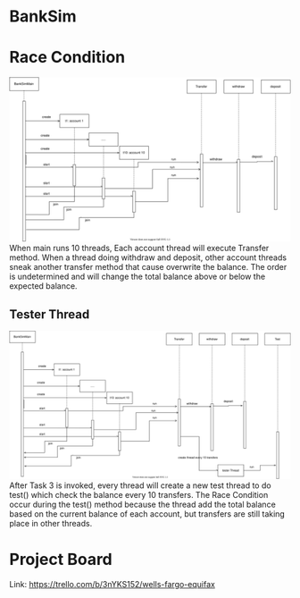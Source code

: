 # BankSim
# Race Condition
![UMLRaceCondition](RaceCondition.svg)
When main runs 10 threads, Each account thread will execute Transfer method.
When a thread doing withdraw and deposit, other account threads sneak another transfer method that cause overwrite the balance.
The order is undetermined and will change the total balance above or below the expected balance.

## Tester Thread
![UMLRaceCondition](RaceConditionTask3.svg)
After Task 3 is invoked, every thread will create a new test thread to do test() which check the balance every 10 transfers.
The Race Condition occur during the test() method because the thread add the total balance based on the current balance of each account,
 but transfers are still taking place in other threads.

# Project Board
Link: https://trello.com/b/3nYKS152/wells-fargo-equifax
